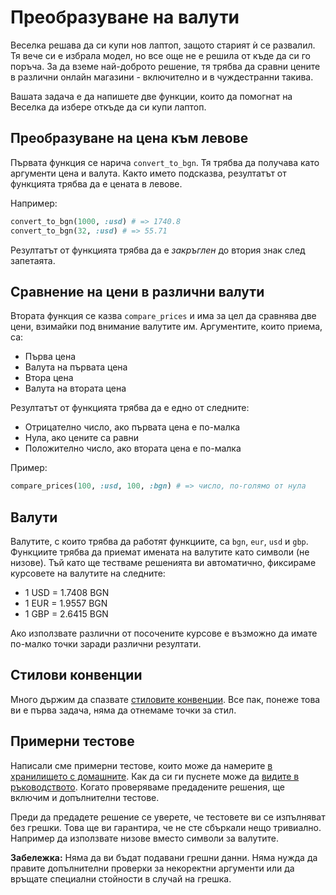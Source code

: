 ﻿# Преобразуване на валути

Веселка решава да си купи нов лаптоп, защото старият ѝ се развалил. Тя вече си е избрала модел, но все още не е решила от къде да си го поръча.
За да вземе най-доброто решение, тя трябва да сравни цените в различни онлайн магазини - включително и в чуждестранни такива.

Вашата задача е да напишете две функции, които да помогнат на Веселка да избере откъде да си купи лаптоп.

## Преобразуване на цена към левове

Първата функция се нарича `convert_to_bgn`. Тя трябва да получава като аргументи цена и валута. Както името подсказва, резултатът от функцията трябва да е цената в левове.

Например:

```ruby
convert_to_bgn(1000, :usd) # => 1740.8
convert_to_bgn(32, :usd) # => 55.71
```

Резултатът от функцията трябва да е _закръглен_ до втория знак след запетаята.

## Сравнение на цени в различни валути

Втората функция се казва `compare_prices` и има за цел да сравнява две цени, взимайки под внимание валутите им. Аргументите, които приема, са:

- Първа цена
- Валута на първата цена
- Втора цена
- Валута на втората цена

Резултатът от функцията трябва да е едно от следните:

- Отрицателно число, ако първата цена е по-малка
- Нула, ако цените са равни
- Положително число, ако втората цена е по-малка

Пример:

```ruby
compare_prices(100, :usd, 100, :bgn) # => число, по-голямо от нула
```

## Валути

Валутите, с които трябва да работят функциите, са `bgn`, `eur`, `usd` и `gbp`. Функциите трябва да приемат имената на валутите като символи (не низове). Тъй като ще тестваме решенията ви автоматично, фиксираме курсовете на валутите на следните:

- 1 USD = 1.7408 BGN
- 1 EUR = 1.9557 BGN
- 1 GBP = 2.6415 BGN

Ако използвате различни от посочените курсове е възможно да имате по-малко точки заради различни резултати.

## Стилови конвенции

Много държим да спазвате [стиловите конвенции](https://github.com/fmi/ruby-style-guide). Все пак, понеже това ви е първа задача, няма да отнемаме точки за стил.

## Примерни тестове

Написали сме примерни тестове, които може да намерите [в хранилището с домашните](http://github.com/fmi/ruby-homework/blob/master/tasks/01/sample_spec.rb). Как да си ги пуснете може да [видите в ръководството](/tasks/guide).
Когато проверяваме предадените решения, ще включим и допълнителни тестове.

Преди да предадете решение се уверете, че тестовете ви се изпълняват без грешки. Това ще ви гарантира, че не сте сбъркали нещо тривиално. Например да използвате низове вместо символи за валутите.

**Забележка:** Няма да ви бъдат подавани грешни данни. Няма нужда да правите допълнителни проверки за некоректни аргументи или да връщате специални стойности в случай на грешка.
